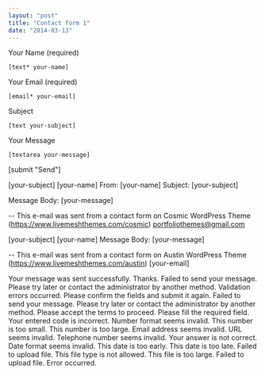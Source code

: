 ```yaml
---
layout: "post"
title: "Contact form 1"
date: "2014-03-13"
---
```


Your Name (required)  

    [text* your-name] 

Your Email (required)  

    [email* your-email] 

Subject  

    [text your-subject] 

Your Message  

    [textarea your-message] 

[submit "Send"]

[your-subject]
[your-name] 
From: [your-name] 
Subject: [your-subject]

Message Body:
[your-message]

--
This e-mail was sent from a contact form on Cosmic WordPress Theme (https://www.livemeshthemes.com/cosmic)
portfoliothemes@gmail.com

[your-subject]
[your-name] 
Message Body:
[your-message]

--
This e-mail was sent from a contact form on Austin WordPress Theme (https://www.livemeshthemes.com/austin)
[your-email]

Your message was sent successfully. Thanks.
Failed to send your message. Please try later or contact the administrator by another method.
Validation errors occurred. Please confirm the fields and submit it again.
Failed to send your message. Please try later or contact the administrator by another method.
Please accept the terms to proceed.
Please fill the required field.
Your entered code is incorrect.
Number format seems invalid.
This number is too small.
This number is too large.
Email address seems invalid.
URL seems invalid.
Telephone number seems invalid.
Your answer is not correct.
Date format seems invalid.
This date is too early.
This date is too late.
Failed to upload file.
This file type is not allowed.
This file is too large.
Failed to upload file. Error occurred.